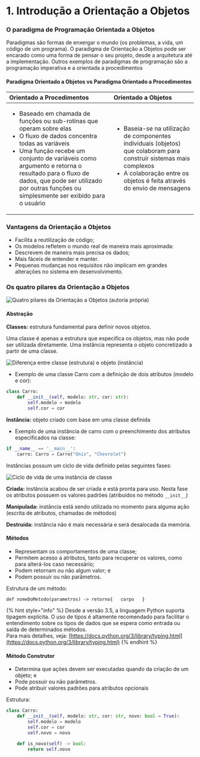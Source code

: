 # 1. Introdução a Orientação a Objetos

### O paradigma de Programação Orientada a Objetos

Paradigmas são formas de enxergar o mundo \(os problemas, a vida, um código de um programa\). O paradigma de Orientação a Objetos pode ser encarado como uma forma de pensar o seu projeto, desde a arquitetura até a implementação. Outros exemplos de paradigmas de programação são a programação imperativa e a orientada a procedimentos

#### Paradigma Orientado a Objetos vs Paradigma Orientado a Procedimentos

<table>
  <thead>
    <tr>
      <th style="text-align:left">Orientado a Procedimentos</th>
      <th style="text-align:left">Orientado a Objetos</th>
    </tr>
  </thead>
  <tbody>
    <tr>
      <td style="text-align:left">
        <ul>
          <li>Baseado em chamada de fun&#xE7;&#xF5;es ou sub-rotinas que operam sobre
            elas</li>
          <li>O fluxo de dados concentra todas as vari&#xE1;veis</li>
          <li>Uma fun&#xE7;&#xE3;o recebe um conjunto de vari&#xE1;veis como argumento
            e retorna o resultado para o fluxo de dados, que pode ser utilizado por
            outras fun&#xE7;&#xF5;es ou simplesmente ser exibido para o usu&#xE1;rio</li>
        </ul>
      </td>
      <td style="text-align:left">
        <ul>
          <li>Baseia-se na utiliza&#xE7;&#xE3;o de componentes individuais (objetos)
            que colaboram para construir sistemas mais complexos</li>
          <li>A colabora&#xE7;&#xE3;o entre os objetos &#xE9; feita atrav&#xE9;s do
            envio de mensagens</li>
        </ul>
      </td>
    </tr>
  </tbody>
</table>

### Vantagens da Orientação a Objetos

* Facilita a reutilização de código; 
* Os modelos refletem o mundo real de maneira mais aproximada: 
* Descrevem de maneira mais precisa os dados;
* Mais fáceis de entender e manter. 
* Pequenas mudanças nos requisitos não implicam em grandes alterações no sistema em desenvolvimento.

### Os quatro pilares da Orientação a Objetos

![Quatro pilares da Orienta&#xE7;&#xE3;o a Objetos \(autoria pr&#xF3;pria\)](https://lh6.googleusercontent.com/47pzrtncrOCp8fc25KOql9wNNYxyvnHOYWCgfSk6O2F7K-cKp3oTgYlhDhTdUt3ysdthsICMjqZ_jVEQvWYSxHGrYCyYSOSHr7WAWyFuwQnDirZl2FO1CptI3Eapxt_nT9xjcggKGSk)

#### Abstração

**Classes:** estrutura fundamental para definir novos objetos. 

Uma classe é apenas a estrutura que especifica os objetos, mas não pode ser utilizada diretamente. Uma instância representa o objeto concretizado a partir de uma classe.

![Diferen&#xE7;a entre classe \(estrutura\) e objeto \(inst&#xE2;ncia\)](https://lh5.googleusercontent.com/Mji9ZYLf5py4J5eHB1zell57oKmlTWkgVT-H6UzWA6z3M37NMkHjQPYgyrLc3JLY_xueg6Jea5s1HU6-VICs6npePrwByUxD0k7cGCzsdtcLOPUY3j3UbDMIbXy3Aba95S5jwJp1iaM)

* Exemplo de uma classe Carro com a definição de dois atributos \(modelo e cor\):

```python
class Carro:
    def __init__(self, modelo: str, cor: str):
        self.modelo = modelo
        self.cor = cor
```

**Instância:** objeto criado com base em uma classe definida

* Exemplo de uma instância de carro com o preenchimento dos atributos especificados na classe:

```python
if __name__ == '__main__':
    carro: Carro = Carro("Onix", "Chevrolet")
```

Instâncias possum um ciclo de vida definido pelas seguintes fases:

![Ciclo de vida de uma inst&#xE2;ncia de classe](https://lh4.googleusercontent.com/u1EsDJ73G3RJjsO2v5p5OuWTNahmhlTyJiKNSp-KFiCI_tjFHZpLZFx06NIuNbemo74ATGvZ1tM5UDViftmkqn0fUUoG06lx2DhXaLDi_nayp2Jo3O3yaLLup4IgZLXFZNlmCqAl-B0)

**Criada:** instância acabou de ser criada e está pronta para uso. Nesta fase os atributos possuem os valores padrões \(atribuídos no método `__init__`\)

**Manipulada:** instância está sendo utilizada no momento para alguma ação \(escrita de atributos, chamadas de métodos\)

**Destruída:** instância não é mais necessária e será desalocada da memória. 

#### Métodos

* Representam os comportamentos de uma classe; 
* Permitem acesso a atributos, tanto para recuperar os valores, como para alterá-los caso necessário; 
* Podem retornam ou não algum valor; e 
* Podem possuir ou não parâmetros.

Estrutura de um método: 

`def nomeDoMetodo(parametros) -> retorno{  
    corpo  
}`

{% hint style="info" %}
Desde a versão 3.5, a linguagem Python suporta tipagem explícita. O uso de tipos é altamente recomendado para facilitar o entendimento sobre os tipos de dados que se espera como entrada ou saída de determinados métodos.     
Para mais detalhes, veja: [https://docs.python.org/3/library/typing.html](https://docs.python.org/3/library/typing.html)
{% endhint %}

#### Método Construtor

* Determina que ações devem ser executadas quando da criação de um objeto; e
* Pode possuir ou não parâmetros.
* Pode atribuir valores padrões para atributos opcionais

Estrutura:

```python
class Carro:
    def __init__(self, modelo: str, cor: str, novo: bool = True):
        self.modelo = modelo
        self.cor = cor
        self.novo = novo
    
    def is_novo(self) -> bool:
        return self.novo
```

